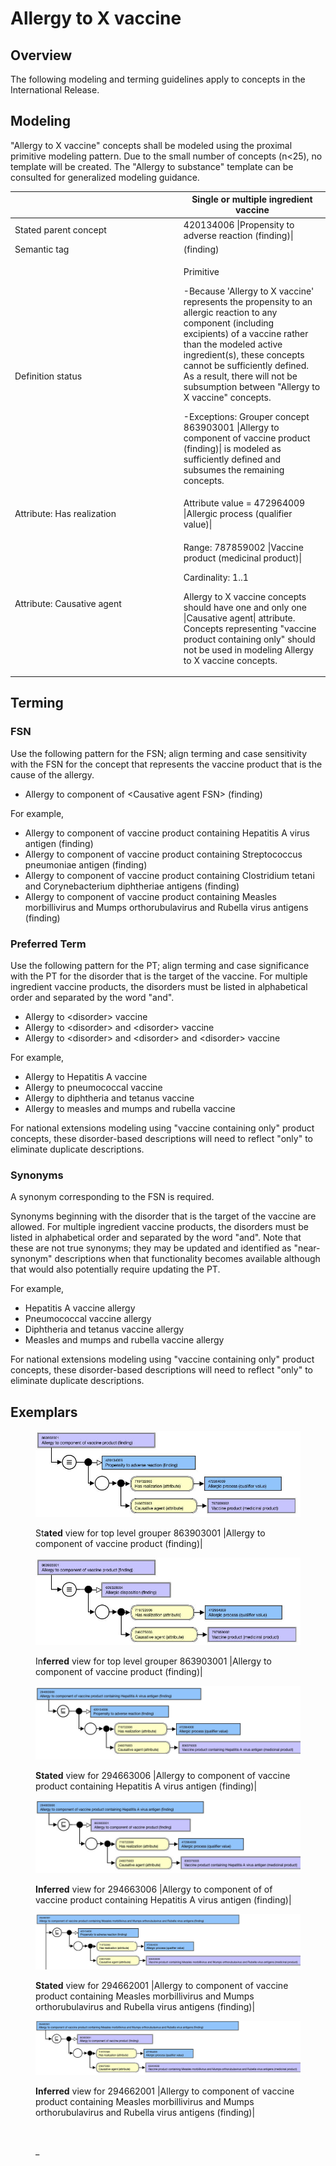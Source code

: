 # Allergy to X vaccine

## Overview

The following modeling and terming guidelines apply to concepts in the International Release.

## Modeling

"Allergy to X vaccine" concepts shall be modeled using the proximal primitive modeling pattern. Due to the small number of concepts (n<25), no template will be created. The "Allergy to substance" template can be consulted for generalized modeling guidance.

<table data-header-hidden><thead><tr><th width="255.8515625"></th><th>Single or multiple ingredient vaccine</th></tr></thead><tbody><tr><td>Stated parent concept</td><td>420134006 |Propensity to adverse reaction (finding)|</td></tr><tr><td>Semantic tag</td><td>(finding)</td></tr><tr><td>Definition status</td><td><p>Primitive </p><p></p><p>-Because 'Allergy to X vaccine' represents the propensity to an allergic reaction to any component (including excipients) of a vaccine rather than the modeled active ingredient(s), these concepts cannot be sufficiently defined. As a result, there will not be subsumption between "Allergy to X vaccine" concepts. </p><p></p><p>-Exceptions: Grouper concept 863903001 |Allergy to component of vaccine product (finding)| is modeled as sufficiently defined and subsumes the remaining concepts.</p></td></tr><tr><td>Attribute: Has realization</td><td>Attribute value = 472964009 |Allergic process (qualifier value)|</td></tr><tr><td>Attribute: Causative agent</td><td><p>Range: 787859002 |Vaccine product (medicinal product)| </p><p></p><p>Cardinality: 1..1</p><p></p><p>Allergy to X vaccine concepts should have one and only one |Causative agent| attribute. Concepts representing "vaccine product containing only" should not be used in modeling Allergy to X vaccine concepts. </p></td></tr></tbody></table>

## Terming

### FSN

Use the following pattern for the FSN; align terming and case sensitivity with the FSN for the concept that represents the vaccine product that is the cause of the allergy.

* Allergy to component of \<Causative agent FSN> (finding)

For example,

* Allergy to component of vaccine product containing Hepatitis A virus antigen (finding)
* Allergy to component of vaccine product containing Streptococcus pneumoniae antigen (finding)
* Allergy to component of vaccine product containing Clostridium tetani and Corynebacterium diphtheriae antigens (finding)
* Allergy to component of vaccine product containing Measles morbillivirus and Mumps orthorubulavirus and Rubella virus antigens (finding)

### Preferred Term

Use the following pattern for the PT; align terming and case significance with the PT for the disorder that is the target of the vaccine. For multiple ingredient vaccine products, the disorders must be listed in alphabetical order and separated by the word "and".

* Allergy to \<disorder> vaccine
* Allergy to \<disorder> and \<disorder> vaccine
* Allergy to \<disorder> and \<disorder> and \<disorder> vaccine

For example,

* Allergy to Hepatitis A vaccine
* Allergy to pneumococcal vaccine
* Allergy to diphtheria and tetanus vaccine
* Allergy to measles and mumps and rubella vaccine

For national extensions modeling using "vaccine containing only" product concepts, these disorder-based descriptions will need to reflect "only" to eliminate duplicate descriptions.

### Synonyms

A synonym corresponding to the FSN is required.

Synonyms beginning with the disorder that is the target of the vaccine are allowed. For multiple ingredient vaccine products, the disorders must be listed in alphabetical order and separated by the word "and". Note that these are not true synonyms; they may be updated and identified as "near-synonym" descriptions when that functionality becomes available although that would also potentially require updating the PT.

For example,

* Hepatitis A vaccine allergy
* Pneumococcal vaccine allergy
* Diphtheria and tetanus vaccine allergy
* Measles and mumps and rubella vaccine allergy

For national extensions modeling using "vaccine containing only" product concepts, these disorder-based descriptions will need to reflect "only" to eliminate duplicate descriptions.

## Exemplars

<figure><img src="../../../../../../.gitbook/assets/image (25).png" alt=""><figcaption><p>St<strong>ated</strong> view for top level grouper 863903001 |Allergy to component of vaccine product (finding)|</p></figcaption></figure>

<figure><img src="../../../../../../.gitbook/assets/image (26).png" alt=""><figcaption><p>In<strong>ferred</strong> view for top level grouper 863903001 |Allergy to component of vaccine product (finding)|</p></figcaption></figure>

<figure><img src="../../../../../../.gitbook/assets/image (27).png" alt=""><figcaption><p><strong>Stated</strong> view for 294663006 |Allergy to component of vaccine product containing Hepatitis A virus antigen (finding)|</p></figcaption></figure>

<figure><img src="../../../../../../.gitbook/assets/image (29).png" alt=""><figcaption><p><strong>Inferred</strong> view for 294663006 |Allergy to component of of vaccine product containing Hepatitis A virus antigen (finding)|</p></figcaption></figure>

<figure><img src="../../../../../../.gitbook/assets/image (28).png" alt=""><figcaption><p><strong>Stated</strong> view for 294662001 |Allergy to component of vaccine product containing Measles morbillivirus and Mumps orthorubulavirus and Rubella virus antigens (finding)|</p></figcaption></figure>

<figure><img src="../../../../../../.gitbook/assets/image (31).png" alt=""><figcaption><p><strong>Inferred</strong> view for 294662001 |Allergy to component of vaccine product containing Measles morbillivirus and Mumps orthorubulavirus and Rubella virus antigens (finding)|</p></figcaption></figure>

<figure><img src="../../../../../../authoring/clinical-finding-and-disorder/images/174690426.png" alt=""><figcaption><p>_</p></figcaption></figure>
